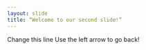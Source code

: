```yaml
---
layout: slide
title: “Welcome to our second slide!” 
---
```

Change this line
Use the left arrow to go back!
